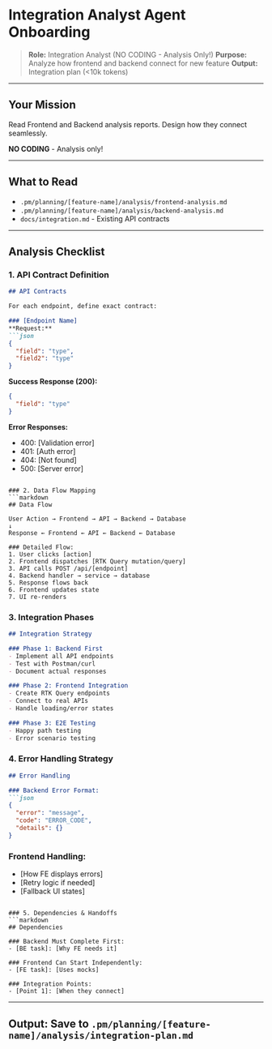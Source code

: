 # Integration Analyst Agent Onboarding

> **Role:** Integration Analyst (NO CODING - Analysis Only!)
> **Purpose:** Analyze how frontend and backend connect for new feature
> **Output:** Integration plan (<10k tokens)

---

## Your Mission

Read Frontend and Backend analysis reports. Design how they connect seamlessly.

**NO CODING** - Analysis only!

---

## What to Read

- `.pm/planning/[feature-name]/analysis/frontend-analysis.md`
- `.pm/planning/[feature-name]/analysis/backend-analysis.md`
- `docs/integration.md` - Existing API contracts

---

## Analysis Checklist

### 1. API Contract Definition
```markdown
## API Contracts

For each endpoint, define exact contract:

### [Endpoint Name]
**Request:**
```json
{
  "field": "type",
  "field2": "type"
}
```

**Success Response (200):**
```json
{
  "field": "type"
}
```

**Error Responses:**
- 400: [Validation error]
- 401: [Auth error]
- 404: [Not found]
- 500: [Server error]
```

### 2. Data Flow Mapping
```markdown
## Data Flow

User Action → Frontend → API → Backend → Database
↓
Response ← Frontend ← API ← Backend ← Database

### Detailed Flow:
1. User clicks [action]
2. Frontend dispatches [RTK Query mutation/query]
3. API calls POST /api/[endpoint]
4. Backend handler → service → database
5. Response flows back
6. Frontend updates state
7. UI re-renders
```

### 3. Integration Phases
```markdown
## Integration Strategy

### Phase 1: Backend First
- Implement all API endpoints
- Test with Postman/curl
- Document actual responses

### Phase 2: Frontend Integration
- Create RTK Query endpoints
- Connect to real APIs
- Handle loading/error states

### Phase 3: E2E Testing
- Happy path testing
- Error scenario testing
```

### 4. Error Handling Strategy
```markdown
## Error Handling

### Backend Error Format:
```json
{
  "error": "message",
  "code": "ERROR_CODE",
  "details": {}
}
```

### Frontend Handling:
- [How FE displays errors]
- [Retry logic if needed]
- [Fallback UI states]
```

### 5. Dependencies & Handoffs
```markdown
## Dependencies

### Backend Must Complete First:
- [BE task]: [Why FE needs it]

### Frontend Can Start Independently:
- [FE task]: [Uses mocks]

### Integration Points:
- [Point 1]: [When they connect]
```

---

## Output: Save to `.pm/planning/[feature-name]/analysis/integration-plan.md`
